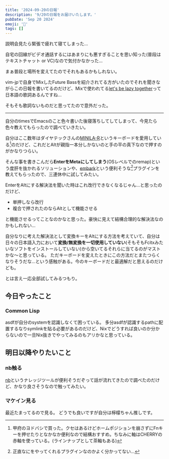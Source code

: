 ```yaml
---
title: '2024-09-20の日報'
description: '9/20の日報をお届けいたします。'
pubDate: 'Sep 20 2024'
emoji: '🦊'
tags: []
---
```


説明会見たら緊張で疲れて寝てしまった...

自宅の回線がビデオ通話するにはあまりにも悪すぎることを思い知った(普段はテキストチャット or VC)なので気付かなかった...

まぁ普段と場所を変えてたのでそれもあるかもしれない。


vim-jpで自身でMixしたFuture Bassを紹介されてる方がいたのでそれを聞きながらこの日報を書いてるのだけど、Mixで使われてる[let's be lazy together](https://open.spotify.com/intl-ja/track/55hgAzy1kaC0Cn7EFxDeUz?si=a773a08699d54982)って日本語の歌詞あるんですね...

そもそも歌詞ないものだと思ってたので意外だった。

---

自分のtimesでEmacsのこと色々書いた後寝落ちしてしてしまって、今見たら色々教えてもらったので調べていきたい。

自分はここ数年はダイヤテックさんの[MINILA-R](https://www.diatec.co.jp/shop/MINILA-R/)というキーボードを愛用している[^1]のだけど、これだとAltが親指一本分しかないのと手の平の真下なので押すのがかなりつらい。

そんな事を書きこんだら**EnterをMetaにしてしまう**(OSレベルでのremap)という度肝を抜かれるソリューションや、[embark](https://github.com/oantolin/embark)という便利そうな[^2]プラグインを教えてもらったので、三連休中に試してみたい。


EnterをAltにする解決法を聞いた時はこれ改行できなくなるじゃん...と思ったのだけど、

- 単押しなら改行
- 複合で押されたのならAltとして機能させる

と機能させるってことなのかなと思った。豪快に見えて結構合理的な解決法なのかもしれない...

自分なりに考えた解決法として変換キーをAltにする方法を考えていて、自分は日々の日本語入力において**変換/無変換を一切使用していない**(そもそもFcitxみたいなソフトをインストールしていない)から空いてるそれらに当てるのがマストかな～と思っている。
ただキーボードを変えたときにこの方法だとまたつらくなりそうだな...という感触がある。今のキーボードだと最適解だと思えるのだけども。

とは言え一応全部試してみるつもり。

## 今日やったこと

### Common Lisp

asdfが自分のsystemを認識しなくて困っている。
多分asdfが認識するpathに配置するなりsymlinkを貼る必要があるのだけど、Nixでどうすれば良いのか分からないので一旦Nix抜きでやってみるのもアリかなと思っている。

## 明日以降やりたいこと

### nb触る

[nb](https://xwmx.github.io/nb/)というナレッジツールが便利そうだぞって話が流れてきたので調べたのだけど、かなり良さそうなので触ってみたい。

### マケイン見る

最近たまってるので見る。
どうでも良いですが自分は檸檬ちゃん推しです。

[^1]: 甲府のヨドバシで買った。クセはあるけどホームポジションを崩さずにFnキーを押せたりとなかなか便利なので結構おすすめ。ちなみに軸はCHERRYの赤軸を使っている。(ラインナップとして茶軸もある)
[^2]: 正直なにをやってくれるプラグインなのかよく分かってない...
